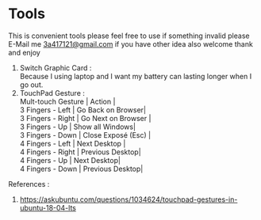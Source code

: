 # Tools
This is convenient tools please feel free to use if something invalid please E-Mail me 3a417121@gmail.com if you have other idea also welcome thank and enjoy
1. Switch Graphic Card :  
Because I using laptop and I want my battery can lasting longer when I go out.
2. TouchPad Gesture :  
Mult-touch Gesture | Action |  
3 Fingers - Left | Go Back on Browser|  
3 Fingers - Right | Go Next on Browser |  
3 Fingers - Up | Show all Windows|  
3 Fingers - Down | Close Exposé (Esc) |  
4 Fingers - Left | Next Desktop |  
4 Fingers - Right | Previous Desktop|  
4 Fingers - Up | Next Desktop|  
4 Fingers - Down | Previous Desktop|  


  
References :
1. https://askubuntu.com/questions/1034624/touchpad-gestures-in-ubuntu-18-04-lts

